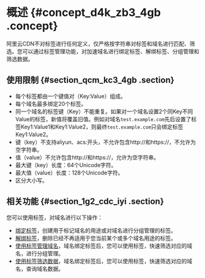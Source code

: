 # 概述 {#concept_d4k_zb3_4gb .concept}

阿里云CDN不对标签进行任何定义，仅严格按字符串对标签和域名进行匹配、筛选。您可以通过标签管理功能，对加速域名进行绑定标签、解绑标签、分组管理和筛选数据。

## 使用限制 {#section_qcm_kc3_4gb .section}

-   每个标签都由一个键值对（Key:Value）组成。
-   每个域名最多绑定20个标签。
-   同一个域名的标签键（Key）不能重复。如果对一个域名设置2个同Key不同Value的标签，新值将覆盖旧值。例如对域名`test.example.com`先后设置了标签Key1:Value1和Key1:Value2，则最终`test.example.com`只会绑定标签Key1:Value2。
-   键（key）不支持aliyun、acs:开头，不允许包含http://和https://，不允许为空字符串。
-   值（value）不允许包含http://和https://，允许为空字符串。
-   最大键（key）长度：64个Unicode字符。
-   最大值（value）长度：128个Unicode字符。
-   区分大小写。

## 相关功能 {#section_1g2_cdc_iyi .section}

您可以使用标签，对域名进行以下操作：

-   [绑定标签](cn.zh-CN/用户指南/域名管理/标签管理/绑定标签.md#)，创建用于标记域名的用途或对域名进行分组管理的标签。
-   [解绑标签](cn.zh-CN/用户指南/域名管理/标签管理/解绑标签.md#)，删除已经不再适用于您当前某个或多个域名用途的标签。
-   [使用标签管理域名](cn.zh-CN/用户指南/域名管理/标签管理/使用标签管理域名.md#)，域名绑定标签后，您可以使用标签，快速筛选对应的域名，进行分组管理。
-   [使用标签筛选数据](cn.zh-CN/用户指南/域名管理/标签管理/使用标签筛选数据.md#)，域名绑定标签后，您可以使用标签，快速筛选对应的域名，查询域名数据。

